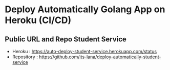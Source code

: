 # Deploy Automatically Golang App on Heroku (CI/CD)

## Public URL and Repo Student Service

-  Heroku : https://auto-deploy-student-service.herokuapp.com/status
-  Repository : https://github.com/its-lana/deploy-automatically-student-service

